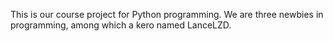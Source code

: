 This is our course project for Python programming. We are three newbies in programming, among which a kero named LanceLZD.
